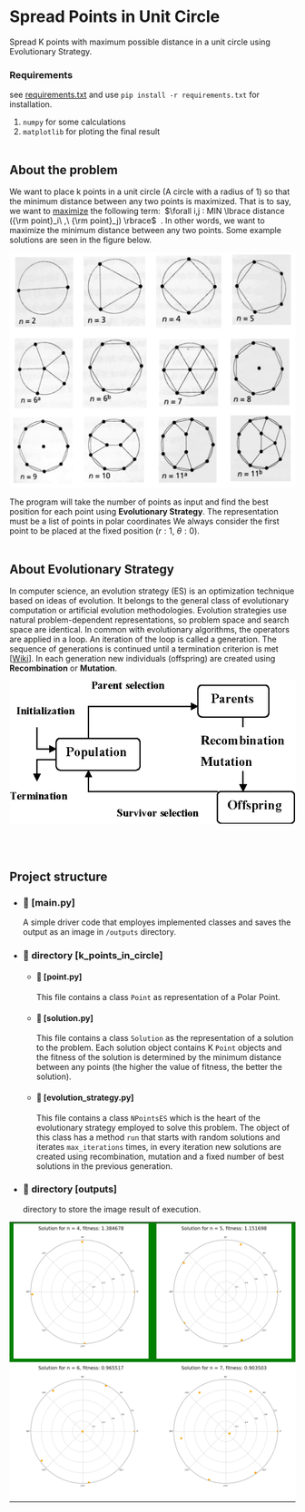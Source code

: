 # Spread Points in Unit Circle
Spread K points with maximum possible distance in a unit circle using Evolutionary Strategy.

### Requirements
see [requirements.txt](https://github.com/mohammadAbbasniya/EvolutionStrategy_PointsInCircle/blob/main/requirements.txt) and use `pip install -r requirements.txt` for installation.
1. `numpy` for some calculations
2. `matplotlib` for ploting the final result
<br><br>



## About the problem
We want to place k points in a unit circle (A circle with a radius of 1) so that the minimum distance between any two points is maximized. That is to say, we want to <ins>maximize</ins> the following term:&nbsp; $\forall i,j ∶ MIN \lbrace distance ({\rm point}_i\ ,\ {\rm point}_j) \rbrace$ &nbsp;. In other words, we want to maximize the minimum distance between any two points. Some example solutions are seen in the figure below.
<p align='center'>
  <img alt="best-solutions" width="600" src="https://github.com/mohammadAbbasniya/EvolutionStrategy_PointsInCircle/blob/main/README.imgs/bests.png">
</p> 

The program will take the number of points as input and find the best position for each point using **Evolutionary Strategy**. The representation must be a list of points in polar coordinates We always consider the first point to be placed at the fixed position $(r:1\text{, }\theta:0)$. <br><br>



## About Evolutionary Strategy
In computer science, an evolution strategy (ES) is an optimization technique based on ideas of evolution. It belongs to the general class of evolutionary computation or artificial evolution methodologies. Evolution strategies use natural problem-dependent representations, so problem space and search space are identical. In common with evolutionary algorithms, the operators are applied in a loop. An iteration of the loop is called a generation. The sequence of generations is continued until a termination criterion is met [[Wiki](https://en.wikipedia.org/wiki/Evolution_strategy)]. In each generation new individuals (offspring) are created using **Recombination** or **Mutation**.
<p align='center'>
  <img alt="ES-flow" width="600" src="https://github.com/mohammadAbbasniya/EvolutionStrategy_PointsInCircle/blob/main/README.imgs/ES-flow.png">
</p>
<br><br>



## Project structure 
- ### 📄 [main.py]
  A simple driver code that employes implemented classes and saves the output as an image in `/outputs` directory.
  
- ### 📂 directory [k_points_in_circle]
  - #### 📄 [point.py]
    This file contains a class `Point` as representation of a Polar Point.
    
  - #### 📄 [solution.py]
    This file contains a class `Solution` as the representation of a solution to the problem. Each solution object contains K `Point` objects and the fitness of the solution is determined by the minimum distance between any points (the higher the value of fitness, the better the solution). 
    
  - #### 📄 [evolution_strategy.py]
    This file contains a class `NPointsES` which is the heart of the evolutionary strategy employed to solve this problem. The object of this class has a method `run` that starts with random solutions and iterates `max_iterations` times, in every iteration new solutions are created using recombination, mutation and a fixed number of best solutions in the previous generation.


- ### 📂 directory [outputs]
  directory to store the image result of execution.
<table align='center'>
  <tr style='background-color: green;'>
    <td> <img alt="solution-4" width="300" src="https://github.com/mohammadAbbasniya/EvolutionStrategy_PointsInCircle/blob/main/outputs/solution-4.png"> </td>
    <td> <img alt="solution-5" width="300" src="https://github.com/mohammadAbbasniya/EvolutionStrategy_PointsInCircle/blob/main/outputs/solution-5.png"> </td>
  </tr>
  <tr style='background-color: white;'>
    <td> <img alt="solution-6" width="300" src="https://github.com/mohammadAbbasniya/EvolutionStrategy_PointsInCircle/blob/main/outputs/solution-6.png"> </td>
    <td> <img alt="solution-7" width="300" src="https://github.com/mohammadAbbasniya/EvolutionStrategy_PointsInCircle/blob/main/outputs/solution-7.png"> </td>
  </tr>
</table>

